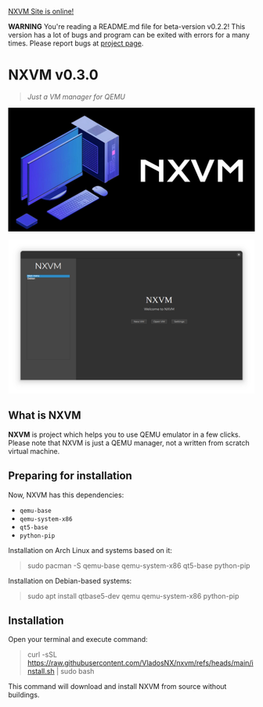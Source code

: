 [NXVM Site is online!](https://vladosnx.github.io/nxvm)

**WARNING** You're reading a README.md file for beta-version v0.2.2!
This version has a lot of bugs and program can be exited with errors for a many times.
Please report bugs at [project page](https://github.com/vladosnx/nxvm).

# NXVM v0.3.0

> *Just a VM manager for QEMU*

![NXVM Logo](NXVMLogo.png)

![NXVM Home page](screenshot.png)

## What is NXVM

**NXVM** is project which helps you to use QEMU emulator in a few clicks. Please note that NXVM is just a QEMU manager,
not a written from scratch virtual machine.

## Preparing for installation

Now, NXVM has this dependencies:

- `qemu-base`
- `qemu-system-x86`
- `qt5-base`
- `python-pip`

Installation on Arch Linux and systems based on it:

> sudo pacman -S qemu-base qemu-system-x86 qt5-base python-pip

Installation on Debian-based systems:

> sudo apt install qtbase5-dev qemu qemu-system-x86 python-pip

## Installation

Open your terminal and execute command:

> curl -sSL https://raw.githubusercontent.com/VladosNX/nxvm/refs/heads/main/install.sh | sudo bash

This command will download and install NXVM from source without buildings.
